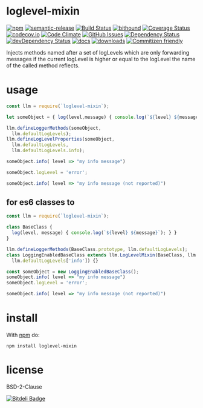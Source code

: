 loglevel-mixin
==============

[![npm](https://img.shields.io/npm/v/loglevel-mixin.svg)](https://www.npmjs.com/package/loglevel-mixin)
[![semantic-release](https://img.shields.io/badge/%20%20%F0%9F%93%A6%F0%9F%9A%80-semantic--release-e10079.svg)](https://github.com/arlac77/loglevel-mixin)
[![Build Status](https://secure.travis-ci.org/arlac77/loglevel-mixin.png)](http://travis-ci.org/arlac77/loglevel-mixin)
[![bithound](https://www.bithound.io/github/arlac77/loglevel-mixin/badges/score.svg)](https://www.bithound.io/github/arlac77/loglevel-mixin)
[![Coverage Status](https://coveralls.io/repos/arlac77/loglevel-mixin/badge.svg)](https://coveralls.io/r/arlac77/loglevel-mixin)
[![codecov.io](http://codecov.io/github/arlac77/loglevel-mixin/coverage.svg?branch=master)](http://codecov.io/github/arlac77/loglevel-mixin?branch=master)
[![Code Climate](https://codeclimate.com/github/arlac77/loglevel-mixin/badges/gpa.svg)](https://codeclimate.com/github/arlac77/loglevel-mixin)
[![GitHub Issues](https://img.shields.io/github/issues/arlac77/loglevel-mixin.svg?style=flat-square)](https://github.com/arlac77/loglevel-mixin/issues)
[![Dependency Status](https://david-dm.org/arlac77/loglevel-mixin.svg)](https://david-dm.org/arlac77/loglevel-mixin)
[![devDependency Status](https://david-dm.org/arlac77/loglevel-mixin/dev-status.svg)](https://david-dm.org/arlac77/loglevel-mixin#info=devDependencies)
[![docs](http://inch-ci.org/github/arlac77/loglevel-mixin.svg?branch=master)](http://inch-ci.org/github/arlac77/loglevel-mixin)
[![downloads](http://img.shields.io/npm/dm/loglevel-mixin.svg?style=flat-square)](https://npmjs.org/package/loglevel-mixin)
[![Commitizen friendly](https://img.shields.io/badge/commitizen-friendly-brightgreen.svg)](http://commitizen.github.io/cz-cli/)

Injects methods named after a set of logLevels which are only forwarding messages if the current logLevel is higher or equal to the logLevel the name of the called method reflects.

usage
=====

```javascript
const llm = require(`loglevel-mixin`);

let someObject = { log(level,message) { console.log(`${level} ${message}`); } };

llm.defineLoggerMethods(someObject,
  llm.defaultLogLevels);
llm.defineLogLevelProperties(someObject,
  llm.defaultLogLevels,
  llm.defaultLogLevels.info);

someObject.info( level => "my info message")

someObject.logLevel = 'error';

someObject.info( level => "my info message (not reported)")
```

for es6 classes to
------------------

```javascript
const llm = require(`loglevel-mixin`);

class BaseClass {
  log(level, message) { console.log(`${level} ${message}`); } }
}

llm.defineLoggerMethods(BaseClass.prototype, llm.defaultLogLevels);
class LoggingEnabledBaseClass extends llm.LogLevelMixin(BaseClass, llm.defaultLogLevels,
  llm.defaultLogLevels['info']) {}

const someObject = new LoggingEnabledBaseClass();
someObject.info( level => "my info message")
someObject.logLevel = 'error';

someObject.info( level => "my info message (not reported)")


```

install
=======

With [npm](http://npmjs.org) do:

```shell
npm install loglevel-mixin
```

license
=======

BSD-2-Clause


[![Bitdeli Badge](https://d2weczhvl823v0.cloudfront.net/arlac77/loglevel-mixin/trend.png)](https://bitdeli.com/free "Bitdeli Badge")

